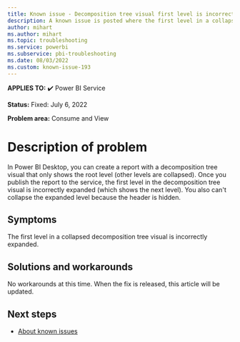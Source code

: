 ```yaml
---
title: Known issue - Decomposition tree visual first level is incorrectly expanded
description: A known issue is posted where the first level in a collapsed decomposition tree visual is incorrectly expanded.
author: mihart
ms.author: mihart
ms.topic: troubleshooting  
ms.service: powerbi
ms.subservice: pbi-troubleshooting
ms.date: 08/03/2022
ms.custom: known-issue-193
---
```


**APPLIES TO:** ✔️ Power BI Service

**Status:** Fixed: July 6, 2022

**Problem area:** Consume and View

# Description of problem

In Power BI Desktop, you can create a report with a decomposition tree visual that only shows the root level (other levels are collapsed). Once you publish the report to the service, the first level in the decomposition tree visual is incorrectly expanded (which shows the next level).  You also can't collapse the expanded level because the header is hidden.

## Symptoms

The first level in a collapsed decomposition tree visual is incorrectly expanded.

## Solutions and workarounds

No workarounds at this time.  When the fix is released, this article will be updated.

## Next steps

- [About known issues](power-bi-known-issues.md)
